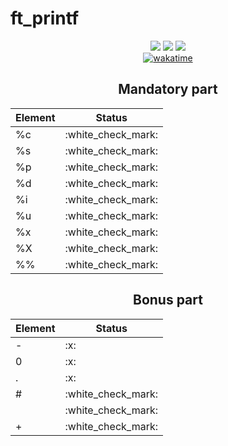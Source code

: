 <h1>ft_printf</h1>

<div align="center">

<img src="https://img.shields.io/badge/norminette-passing-success"/>
<a href="https://github.com/xicodomingues/francinette"><img src="https://img.shields.io/badge/francinette-passing-success" /></a>
<img src="https://img.shields.io/badge/moulinette-102%2F100-success" />
<br>
<a href="https://wakatime.com/badge/user/db0e5671-cec5-4e7b-9d41-19a881e67f7d/project/f710ce28-d096-4fe4-8569-7df4e4208c6d"><img src="https://wakatime.com/badge/user/db0e5671-cec5-4e7b-9d41-19a881e67f7d/project/f710ce28-d096-4fe4-8569-7df4e4208c6d.svg" alt="wakatime"></a>

<h2>Mandatory part</h2>

<table>
	<thead>
		<tr>
			<th>Element</th>
			<th>Status</th>
		</tr>
	</thead>
	<tbody>
		<tr>
			<td>%c</td>
			<td>:white_check_mark:</td>
		</tr>
		<tr>
			<td>%s</td>
			<td>:white_check_mark:</td>
		</tr>
		<tr>
			<td>%p</td>
			<td>:white_check_mark:</td>
		</tr>
		<tr>
			<td>%d</td>
			<td>:white_check_mark:</td>
		</tr>
		<tr>
			<td>%i</td>
			<td>:white_check_mark:</td>
		</tr>
    <tr>
			<td>%u</td>
			<td>:white_check_mark:</td>
		</tr>
    <tr>
			<td>%x</td>
			<td>:white_check_mark:</td>
		</tr>
    <tr>
			<td>%X</td>
			<td>:white_check_mark:</td>
		</tr>
    <tr>
			<td>%%</td>
			<td>:white_check_mark:</td>
		</tr>
	</tbody>
</table>

<h2>Bonus part</h2>

<table>
	<thead>
		<tr>
			<th>Element</th>
			<th>Status</th>
		</tr>
	</thead>
	<tbody>
		<tr>
			<td>-</td>
			<td>:x:</td>
		</tr>
		<tr>
			<td>0</td>
			<td>:x:</td>
		</tr>
		<tr>
			<td>.</td>
			<td>:x:</td>
		</tr>
		<tr>
			<td>#</td>
			<td>:white_check_mark:</td>
		</tr>
		<tr>
			<td> </td>
			<td>:white_check_mark:</td>
		</tr>
    <tr>
			<td>+</td>
			<td>:white_check_mark:</td>
		</tr>
	</tbody>
</table>

</div>
